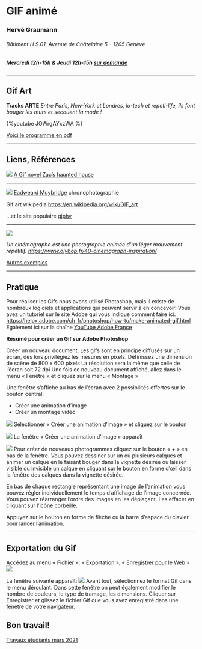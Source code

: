 
# GIF animé

### Hervé Graumann

###### Bâtiment H S.01, Avenue de Châtelaine 5 - 1205 Genève
##### Mercredi 12h-15h & Jeudi 12h-15h [sur demande](mailto:herve.graumann@hesge.ch)

---
## Gif Art
**Tracks ARTE**
*Entre Paris, New-York et Londres, lo-tech et repeti-life, ils font bouger les murs et secouent la mode !*

{%youtube JOWrgAYxzWA %}

[Voici le programme en pdf](https://drive.switch.ch/index.php/s/PTJjyEFwRkhec5w) 

---
## Liens, Références

![](https://i.imgur.com/TvYyMeq.gif)
[A Gif novel Zac’s haunted house](http://www.kiddiepunk.com/zacshauntedhouse/)

---
![](https://i.imgur.com/NoPOU8u.gif)
[Eadweard Muybridge](https://fr.m.wikipedia.org/wiki/Eadweard_Muybridge) 
chronophotographie


Gif art wikipedia
https://en.wikipedia.org/wiki/GIF_art

...et le site populaire [giphy](https://giphy.com)

---
![](https://i.imgur.com/LvqUc3E.gif)

*Un cinémagraphe est une photographie animée d'un léger mouvement répétitif. https://www.olybop.fr/40-cinemagraph-inspiration/*


[Autres exemples](https://www.laboiteverte.fr/photographies-animees-en-gif/)

---
## Pratique

Pour réaliser les Gifs nous avons utilisé Photoshop, mais il existe de nombreux logiciels et applications qui peuvent servir à en concevoir.
Vous avez un tutoriel sur le site Adobe qui vous indique comment faire ici: https://helpx.adobe.com/ch_fr/photoshop/how-to/make-animated-gif.html 
Également ici sur la chaîne [YouTube Adobe France](https://www.youtube.com/watch?v=v8lE7Ine2nE)

**Résumé pour créer un Gif sur Adobe Photoshop**

Créer un nouveau document.
Les gifs sont en principe diffusés sur un écran, dès lors privilégiez les mesures en pixels.
Définissez une dimension de scène de 800 x 600 pixels
La résolution sera la même que celle de l’écran soit 72 dpi
Une fois ce nouveau document affiché, allez dans le menu « Fenêtre » et cliquez sur le menu « Montage »

Une fenêtre s’affiche au bas de l’écran avec 2 possibilités offertes sur le bouton central:

- Créer une animation d’image
- Créer un montage vidéo

![](https://i.imgur.com/sxP513n.png)
Sélectionner « Créer une animation d’image » et cliquez sur le bouton

![](https://i.imgur.com/mUTfKpq.png)
La fenêtre « Créer une animation d’image » apparaît

![](https://i.imgur.com/ipU4Uc9.png)
Pour créer de nouveaux photogrammes cliquez sur le bouton « + » en bas de la fenêtre.
Vous pouvez dessiner sur un ou plusieurs calques et animer un calque en le faisant bouger dans la vignette désirée ou laisser visible ou invisible un calque en cliquant sur le bouton en forme d’œil dans la fenêtre des calques dans la vignette désirée.

En bas de chaque rectangle représentant une image de l’animation vous pouvez régler individuellement le temps d’affichage de l’image concernée. Vous pouvez réarranger l’ordre des images en les déplaçant. Les effacer en cliquant sur l’icône corbeille.

Appuyez sur le bouton en forme de flèche ou la barre d’espace du clavier pour lancer l’animation.

---
## Exportation du Gif

Accédez au menu « Fichier », « Exportation », « Enregistrer pour le Web »
![](https://i.imgur.com/5jmydyU.png)


La fenêtre suivante apparaît:
![](https://i.imgur.com/ORqvKJ5.png)
Avant tout, sélectionnez le format Gif dans le menu déroulant. Dans cette fenêtre on peut également modifier le nombre de couleurs, le type de tramage, les dimensions.
Cliquer sur Enregistrer et glissez le fichier Gif que vous avez enregistré dans une fenêtre de votre navigateur.

Bon travail!
---
[Travaux étudiants mars 2021](https://hackmd.io/@poolnumerique/BkHZao-l_)
